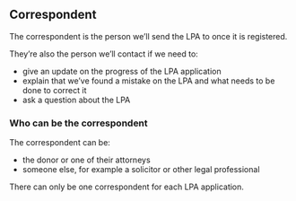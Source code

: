 ## Correspondent

The correspondent is the person we’ll send the LPA to once it is registered.

They’re also the person we’ll contact if we need to:

* give an update on the progress of the LPA application
* explain that we’ve found a mistake on the LPA and what needs to be done to correct it
* ask a question about the LPA

### Who can be the correspondent

The correspondent can be:

* the donor or one of their attorneys
* someone else, for example a solicitor or other legal professional

There can only be one correspondent for each LPA application.
